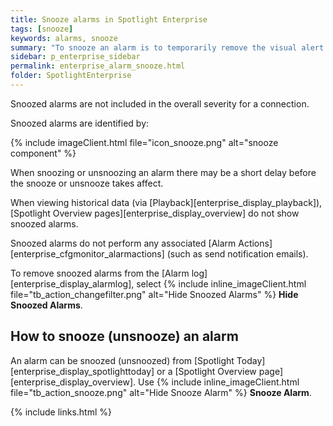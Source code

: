 ```yaml
---
title: Snooze alarms in Spotlight Enterprise
tags: [snooze]
keywords: alarms, snooze
summary: "To snooze an alarm is to temporarily remove the visual alert associated with an alarm."
sidebar: p_enterprise_sidebar
permalink: enterprise_alarm_snooze.html
folder: SpotlightEnterprise
---
```


Snoozed alarms are not included in the overall severity for a connection.

Snoozed alarms are identified by:

{% include imageClient.html file="icon_snooze.png" alt="snooze component" %}

When snoozing or unsnoozing an alarm there may be a short delay before the snooze or unsnooze takes affect.

When viewing historical data (via [Playback][enterprise_display_playback]), [Spotlight Overview pages][enterprise_display_overview] do not show snoozed alarms.

Snoozed alarms do not perform any associated [Alarm Actions][enterprise_cfgmonitor_alarmactions] (such as send notification emails).

To remove snoozed alarms from the [Alarm log][enterprise_display_alarmlog], select {% include inline_imageClient.html file="tb_action_changefilter.png" alt="Hide Snoozed Alarms" %} **Hide Snoozed Alarms**.



## How to snooze (unsnooze) an alarm

An alarm can be snoozed (unsnoozed) from [Spotlight Today][enterprise_display_spotlighttoday] or a [Spotlight Overview page][enterprise_display_overview]. Use {% include inline_imageClient.html file="tb_action_snooze.png" alt="Hide Snooze Alarm" %} **Snooze Alarm**.

{% include links.html %}
